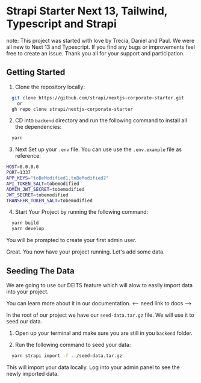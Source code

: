# Strapi Starter Next 13, Tailwind, Typescript and Strapi

note: This project was started with love by Trecia, Daniel and Paul.  We were all new to Next 13 and Typescript.  If you find any bugs or improvements feel free to create an issue.  Thank you all for your support and participation.

## Getting Started 

1. Clone the repository locally:

``` bash
  git clone https://github.com/strapi/nextjs-corporate-starter.git
    or
  gh repo clone strapi/nextjs-corporate-starter
```

2. CD into `backend` directory and run the following command to install all the dependencies:

``` bash
  yarn 
```

3. Next Set up your `.env` file.  You can use use the `.env.example` file as reference:
``` bash
HOST=0.0.0.0
PORT=1337
APP_KEYS="toBeModified1,toBeModified2"
API_TOKEN_SALT=tobemodified
ADMIN_JWT_SECRET=tobemodified
JWT_SECRET=tobemodified
TRANSFER_TOKEN_SALT=tobemodified
```

4. Start Your Project by running the following command:
``` bash
  yarn build
  yarn develop
```

You will be prompted to create your first admin user.

Great. You now have your project running.  Let's add some data.

## Seeding The Data 

We are going to use our DEITS feature which will alow to easily import data into your project.

You can learn more about it in our documentation. <-- need link to docs -->

In the root of our project we have our `seed-data.tar.gz` file.  We will use it to seed our data.

1. Open up your terminal and make sure you are still in you `backend` folder.

2. Run the following command to seed your data:

``` bash
  yarn strapi import -f ../seed-data.tar.gz
```

This will import your data locally.  Log into your admin panel to see the newly imported data.

